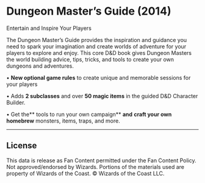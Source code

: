 # Dungeon Master’s Guide (2014)

Entertain and Inspire Your Players

The Dungeon Master’s Guide provides the inspiration and guidance you need to spark your imagination and create worlds of adventure for your players to explore and enjoy. This core D&D book gives Dungeon Masters the world building advice, tips, tricks, and tools to create your own dungeons and adventures.

• **New optional game rules** to create unique and memorable sessions for your players

• Adds **2 subclasses** and over **50 magic items** in the guided D&D Character Builder.

• Get the** tools to run your own campaign** **and** **craft your own homebrew** monsters, items, traps, and more.

---

## License

This data is release as Fan Content permitted under the Fan Content Policy. Not approved/endorsed by Wizards. Portions of the materials used are property of Wizards of the Coast. © Wizards of the Coast LLC.
